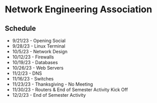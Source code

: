 # Network Engineering Association

## Schedule

- 9/21/23 - Opening Social
- 9/28/23 - Linux Terminal
- 10/5/23 - Network Design
- 10/12/23 - Firewalls
- 10/19/23 - Databases
- 10/26/23 - Web Servers
- 11/2/23 - DNS
- 11/16/23 - Switches
- 11/23/23 - Thanksgiving - No Meeting
- 11/30/23 - Routers & End of Semester Activity Kick Off
- 12/2/23 - End of Semester Activity